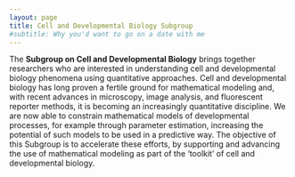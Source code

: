 ```yaml
---
layout: page
title: Cell and Developmental Biology Subgroup
#subtitle: Why you'd want to go on a date with me
---
```


The **Subgroup on Cell and Developmental Biology** brings together researchers
who are interested in understanding cell and developmental biology
phenomena using quantitative approaches. Cell and developmental biology has
long proven a fertile ground for mathematical modeling and, with recent advances
in microscopy, image analysis, and fluorescent reporter methods, it is becoming
an increasingly quantitative discipline. We are now able to constrain
mathematical models of developmental processes, for example through
parameter estimation, increasing the potential of such models to be used in a
predictive way. The objective of this Subgroup is to accelerate these efforts, by
supporting and advancing the use of mathematical modeling as part of the
‘toolkit’ of cell and developmental biology.
